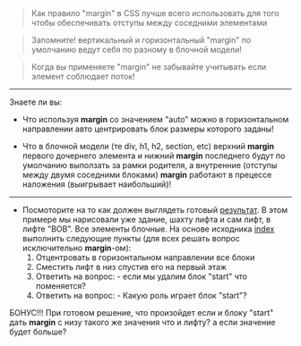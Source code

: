 ##

> Как правило "margin" в CSS лучше всего использовать для того чтобы обеспечивать отступы между соседними элементами

> Запомните! вертикальный и горизонтальный "margin" по умолчанию ведут себя по разному в блочной модели!

> Когда вы применяете "margin" не забывайте учитывать если элемент соблюдает поток!

--- 

Знаете ли вы:

* Что используя **margin** со значением "auto" можно в горизонтальном направлении авто центрировать блок размеры которого заданы!

* Что в блочной модели (те div, h1, h2, section, etc) верхний **margin** первого дочернего элемента и нижний **margin** последнего будут по умолчанию выползать за рамки родителя, а внутренние (отступы между двумя соседними блоками) **margin** работают в прецессе наложения (выигрывает наибольший)!

---

* Посмоторите на то как должен выглядеть готовый [результат](./result.png). В этом примере мы нарисовали уже здание, шахту лифта и сам лифт, в лифте "BOB". Все элементы блочные. На основе исходника [index](./index.html) выполнить следующие пункты (для всех решать вопрос исключительно **margin**-ом):
    1. Отцентровать в горизонтальном направлении все блоки
    2. Сместить лифт в низ спустив его на первый этаж
    3. Ответить на вопрос: - если мы удалим блок "start" что поменяется?
    4. Ответить на вопрос: - Какую роль играет блок "start"? 

БОНУС!!! При готовом решение, что произойдет если и блоку "start" дать **margin** с низу такого же значения что и лифту? а если значение будет больше?       
